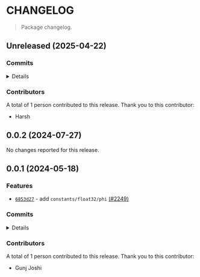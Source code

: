 # CHANGELOG

> Package changelog.

<section class="release" id="unreleased">

## Unreleased (2025-04-22)

<section class="commits">

### Commits

<details>

-   [`9b9c746`](https://github.com/stdlib-js/stdlib/commit/9b9c7468b6c0c0d2575bbeedbee96c9bcee64b26) - **chore:** update test messages in `constants/float32` [(#6773)](https://github.com/stdlib-js/stdlib/pull/6773) _(by Harsh)_
-   [`dc07f0a`](https://github.com/stdlib-js/stdlib/commit/dc07f0a08f9b5d5532881d9eb1269826a037ca2c) - **docs:** update related packages sections [(#4770)](https://github.com/stdlib-js/stdlib/pull/4770) _(by stdlib-bot)_

</details>

</section>

<!-- /.commits -->

<section class="contributors">

### Contributors

A total of 1 person contributed to this release. Thank you to this contributor:

-   Harsh

</section>

<!-- /.contributors -->

</section>

<!-- /.release -->

<section class="release" id="v0.0.2">

## 0.0.2 (2024-07-27)

No changes reported for this release.

</section>

<!-- /.release -->

<section class="release" id="v0.0.1">

## 0.0.1 (2024-05-18)

<section class="features">

### Features

-   [`6853d27`](https://github.com/stdlib-js/stdlib/commit/6853d274270f173301636bd66a3e05227ba1b49d) - add `constants/float32/phi` [(#2249)](https://github.com/stdlib-js/stdlib/pull/2249)

</section>

<!-- /.features -->

<section class="commits">

### Commits

<details>

-   [`6853d27`](https://github.com/stdlib-js/stdlib/commit/6853d274270f173301636bd66a3e05227ba1b49d) - **feat:** add `constants/float32/phi` [(#2249)](https://github.com/stdlib-js/stdlib/pull/2249) _(by Gunj Joshi)_

</details>

</section>

<!-- /.commits -->

<section class="contributors">

### Contributors

A total of 1 person contributed to this release. Thank you to this contributor:

-   Gunj Joshi

</section>

<!-- /.contributors -->

</section>

<!-- /.release -->

